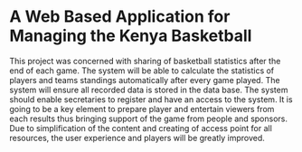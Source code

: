 # A Web Based Application for Managing the Kenya Basketball

This project was concerned with sharing of basketball statistics after the end
of each game. The system will be able to calculate the statistics of players and teams
standings automatically after every game played. The system will ensure all recorded
data is stored in the data base. The system should enable secretaries to register and
have an access to the system. It is going to be a key element to prepare player and
entertain viewers from each results thus bringing support of the game from people
and sponsors. Due to simplification of the content and creating of access point for all
resources, the user experience and players will be greatly improved.
